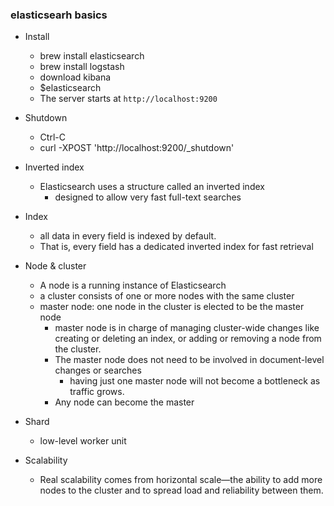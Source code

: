 ### elasticsearh basics

- Install
	- brew install elasticsearch
	- brew install logstash
	- download kibana
	- $elasticsearch
	- The server starts at `http://localhost:9200`

- Shutdown
	- Ctrl-C
	- curl -XPOST 'http://localhost:9200/_shutdown'

- Inverted index
	- Elasticsearch uses a structure called an inverted index
		- designed to allow very fast full-text searches

- Index
	- all data in every field is indexed by default. 
	- That is, every field has a dedicated inverted index for fast retrieval

- Node & cluster
	- A node is a running instance of Elasticsearch
	- a cluster consists of one or more nodes with the same cluster
	- master node: one node in the cluster is elected to be the master node
		- master node is in charge of managing cluster-wide changes like creating or deleting an index, or adding or removing a node from the cluster. 
		- The master node does not need to be involved in document-level changes or searches
			-  having just one master node will not become a bottleneck as traffic grows.
		- Any node can become the master

- Shard
	- low-level worker unit

- Scalability
	- Real scalability comes from horizontal scale—the ability to add more nodes to the cluster and to spread load and reliability between them.